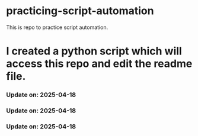 # practicing-script-automation
This is repo to practice script automation.
# I created a python script which will access this repo and edit the readme file.

### Update on: 2025-04-18

### Update on: 2025-04-18
### Update on: 2025-04-18